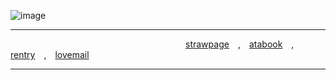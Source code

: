 ![image](https://github.com/user-attachments/assets/0f4d88f4-2c1b-453d-861d-6914fc549fc8)
***
                    [strawpage](https://viraband.straw.page/) , [atabook](https://override.atabook.org/) , [rentry](https://rentry.co/gardenofburntroses) , [lovemail](https://rentry.co/BerriesCoatedinSugar)
***

